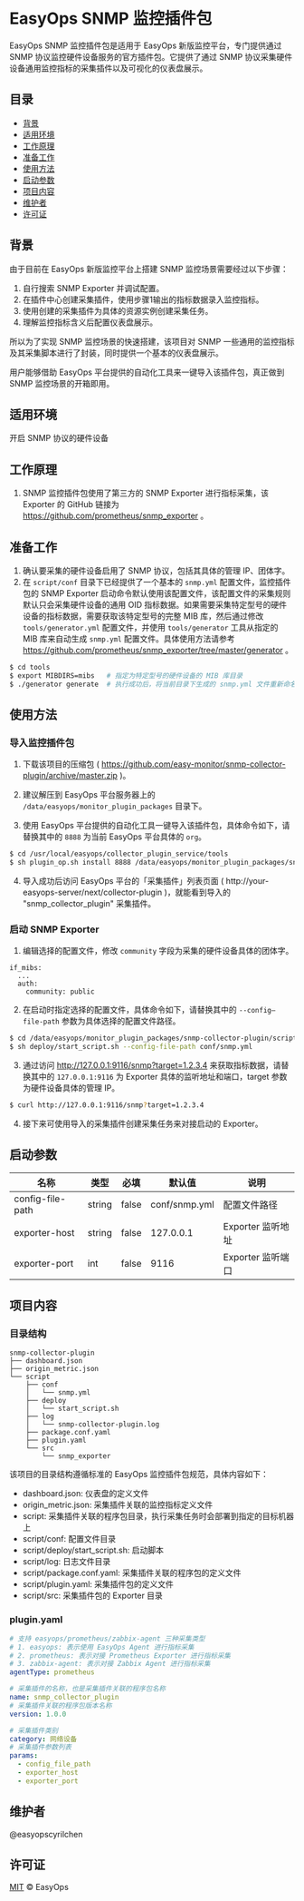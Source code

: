 # EasyOps SNMP 监控插件包

EasyOps SNMP 监控插件包是适用于 EasyOps 新版监控平台，专门提供通过 SNMP 协议监控硬件设备服务的官方插件包。它提供了通过 SNMP 协议采集硬件设备通用监控指标的采集插件以及可视化的仪表盘展示。

## 目录

- [背景](#背景)
- [适用环境](#适用环境)
- [工作原理](#工作原理)
- [准备工作](#准备工作)
- [使用方法](#使用方法)
- [启动参数](#启动参数) 
- [项目内容](#项目内容)
- [维护者](#维护者)
- [许可证](#许可证)

## 背景

由于目前在 EasyOps 新版监控平台上搭建 SNMP 监控场景需要经过以下步骤：

1. 自行搜索 SNMP Exporter 并调试配置。
2. 在插件中心创建采集插件，使用步骤1输出的指标数据录入监控指标。
3. 使用创建的采集插件为具体的资源实例创建采集任务。
4. 理解监控指标含义后配置仪表盘展示。

所以为了实现 SNMP 监控场景的快速搭建，该项目对 SNMP 一些通用的监控指标及其采集脚本进行了封装，同时提供一个基本的仪表盘展示。

用户能够借助 EasyOps 平台提供的自动化工具来一键导入该插件包，真正做到 SNMP 监控场景的开箱即用。

## 适用环境

开启 SNMP 协议的硬件设备

## 工作原理

1. SNMP 监控插件包使用了第三方的 SNMP Exporter 进行指标采集，该 Exporter 的 GitHub 链接为 https://github.com/prometheus/snmp_exporter 。

## 准备工作

1. 确认要采集的硬件设备启用了 SNMP 协议，包括其具体的管理 IP、团体字。
2. 在 `script/conf` 目录下已经提供了一个基本的 `snmp.yml` 配置文件，监控插件包的 SNMP Exporter 启动命令默认使用该配置文件，该配置文件的采集规则默认只会采集硬件设备的通用 OID 指标数据。如果需要采集特定型号的硬件设备的指标数据，需要获取该特定型号的完整 MIB 库，然后通过修改 `tools/generator.yml` 配置文件，并使用 `tools/generator` 工具从指定的 MIB 库来自动生成 `snmp.yml` 配置文件。具体使用方法请参考 https://github.com/prometheus/snmp_exporter/tree/master/generator 。

```sh
$ cd tools
$ export MIBDIRS=mibs   # 指定为特定型号的硬件设备的 MIB 库目录
$ ./generator generate  # 执行成功后，将当前目录下生成的 snmp.yml 文件重新命名，并移动到 conf 目录下
```

## 使用方法

### 导入监控插件包

1. 下载该项目的压缩包 ( https://github.com/easy-monitor/snmp-collector-plugin/archive/master.zip )。

2. 建议解压到 EasyOps 平台服务器上的 `/data/easyops/monitor_plugin_packages` 目录下。

3. 使用 EasyOps 平台提供的自动化工具一键导入该插件包，具体命令如下，请替换其中的 `8888` 为当前 EasyOps 平台具体的 `org`。

```sh
$ cd /usr/local/easyops/collector_plugin_service/tools
$ sh plugin_op.sh install 8888 /data/easyops/monitor_plugin_packages/snmp-collector-plugin
```

4. 导入成功后访问 EasyOps 平台的「采集插件」列表页面 ( http://your-easyops-server/next/collector-plugin )，就能看到导入的 "snmp_collector_plugin" 采集插件。

### 启动 SNMP Exporter

1. 编辑选择的配置文件，修改 `community` 字段为采集的硬件设备具体的团体字。

```
if_mibs:
  ...
  auth:
    community: public
```

2. 在启动时指定选择的配置文件，具体命令如下，请替换其中的 `--config—file-path` 参数为具体选择的配置文件路径。

```sh
$ cd /data/easyops/monitor_plugin_packages/snmp-collector-plugin/script
$ sh deploy/start_script.sh --config-file-path conf/snmp.yml
```

3. 通过访问 http://127.0.0.1:9116/snmp?target=1.2.3.4 来获取指标数据，请替换其中的 `127.0.0.1:9116` 为 Exporter 具体的监听地址和端口，target 参数为硬件设备具体的管理 IP。

```sh
$ curl http://127.0.0.1:9116/snmp?target=1.2.3.4
```

4. 接下来可使用导入的采集插件创建采集任务来对接启动的 Exporter。

## 启动参数

| 名称 | 类型 | 必填 | 默认值 | 说明 |
| --- | --- | --- | --- | --- |
| config-file-path | string | false | conf/snmp.yml | 配置文件路径 |
| exporter-host | string | false | 127.0.0.1 | Exporter 监听地址 |
| exporter-port | int | false | 9116 | Exporter 监听端口 |

## 项目内容

### 目录结构

```
snmp-collector-plugin
├── dashboard.json
├── origin_metric.json
└── script
    ├── conf
    │   └── snmp.yml
    ├── deploy
    │   └── start_script.sh
    ├── log
    │   └── snmp-collector-plugin.log
    ├── package.conf.yaml
    ├── plugin.yaml
    └── src
        └── snmp_exporter
```

该项目的目录结构遵循标准的 EasyOps 监控插件包规范，具体内容如下：

- dashboard.json: 仪表盘的定义文件
- origin_metric.json: 采集插件关联的监控指标定义文件
- script: 采集插件关联的程序包目录，执行采集任务时会部署到指定的目标机器上
- script/conf: 配置文件目录
- script/deploy/start_script.sh: 启动脚本
- script/log: 日志文件目录
- script/package.conf.yaml: 采集插件关联的程序包的定义文件
- script/plugin.yaml: 采集插件包的定义文件
- script/src: 采集插件包的 Exporter 目录

### plugin.yaml

```yaml
# 支持 easyops/prometheus/zabbix-agent 三种采集类型
# 1. easyops: 表示使用 EasyOps Agent 进行指标采集
# 2. prometheus: 表示对接 Prometheus Exporter 进行指标采集
# 3. zabbix-agent: 表示对接 Zabbix Agent 进行指标采集
agentType: prometheus

# 采集插件的名称，也是采集插件关联的程序包名称
name: snmp_collector_plugin
# 采集插件关联的程序包版本名称
version: 1.0.0

# 采集插件类别 
category: 网络设备
# 采集插件参数列表
params:
  - config_file_path
  - exporter_host
  - exporter_port
```

## 维护者

@easyopscyrilchen

## 许可证

[MIT](#许可证) © EasyOps
